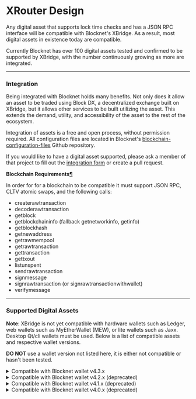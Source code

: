 # XRouter Design

Any digital asset that supports lock time checks and has a JSON RPC interface will be compatible with Blocknet's XBridge. As a result, most digital assets in existence today are compatible.

Currently Blocknet has over 100 digital assets tested and confirmed to be supported by XBridge, with the number continuously growing as more are integrated.

***

### Integration <a href="#integration" id="integration"></a>

Being integrated with Blocknet holds many benefits. Not only does it allow an asset to be traded using Block DX, a decentralized exchange built on XBridge, but it allows other services to be built utilizing the asset. This extends the demand, utility, and accessibility of the asset to the rest of the ecosystem.

Integration of assets is a free and open process, without permission required. All configuration files are located in Blocknet's [blockchain-configuration-files](https://github.com/blocknetdx/blockchain-configuration-files/) Github repository.

If you would like to have a digital asset supported, please ask a member of that project to fill out the [integration form](https://bit.ly/blocknet-compatibility) or create a pull request.

**Blockchain Requirements**[**¶**](broken-reference)

In order for for a blockchain to be compatible it must support JSON RPC, CLTV atomic swaps, and the following calls:

* createrawtransaction
* decoderawtransaction
* getblock
* getblockchaininfo (fallback getnetworkinfo, getinfo)
* getblockhash
* getnewaddress
* getrawmempool
* getrawtransaction
* gettransaction
* gettxout
* listunspent
* sendrawtransaction
* signmessage
* signrawtransaction (or signrawtransactionwithwallet)
* verifymessage

***

### Supported Digital Assets <a href="#supported-digital-assets" id="supported-digital-assets"></a>

**Note**: XBridge is not yet compatible with hardware wallets such as Ledger, web wallets such as MyEtherWallet (MEW), or lite wallets such as Jaxx. Desktop Qt/cli wallets must be used. Below is a list of compatible assets and respective wallet versions.

**DO NOT** use a wallet version not listed here, it is either not compatible or hasn't been tested.

<details>

<summary>Compatible with Blocknet wallet v4.3.x</summary>

[View Manifest](https://github.com/blocknetdx/blockchain-configuration-files/blob/master/manifest-latest.json)

</details>

<details>

<summary>Compatible with Blocknet wallet v4.2.x (deprecated)</summary>

[View Manifest](https://raw.githubusercontent.com/blocknetdx/blockchain-configuration-files/master/manifests/manifest-4.2.0.2.json)

Abosom |ABS |[v1.0.0](https://github.com/ZenyattaAbosom/Abosom/releases/tag/v1.0.0) AeriumX |AEX |[v2.2](https://github.com/aeriumcoin/AeriumX/releases/tag/v2.2) Altbet |ABET |[v3.4.1.0](https://github.com/altbet/abet/releases/tag/v3.4.1.0) APR Coin |APR |[V3.1.0](https://github.com/APRCoin/zenith-repository/releases/tag/V3.1.0) Argoneum |AGM |[v1.4.0.0](https://github.com/Argoneum/argoneum/releases/tag/v1.4.0.0), [v1.4.1.0](https://github.com/Argoneum/argoneum/releases/tag/v1.4.1.0) ATBCoin |ATB |[v1.1.0](https://github.com/segwit/atbcoin/releases/tag/v1.1.0) AustraliaCash |AUS |[v0.17.4.1](https://github.com/AustraliaCash/AustraliaCash-Core/releases/tag/v0.17.4.1) Badcoin |BAD |[v0.16.3-2](https://github.com/badcoin-net/Badcoin/releases/tag/v0.16.3-2) Bitcloud |BTDX |[2.1.0.1.1](https://github.com/LIMXTEC/Bitcloud/releases/tag/2.1.0.1.1) Bitcoin |BTC |[v0.15.1](https://github.com/bitcoin/bitcoin/releases/tag/v0.15.1), [v0.15.2](https://github.com/bitcoin/bitcoin/releases/tag/v0.15.2), [v0.16.0](https://github.com/bitcoin/bitcoin/releases/tag/v0.16.0), [v0.16.1](https://github.com/bitcoin/bitcoin/releases/tag/v0.16.1), [v0.16.2](https://github.com/bitcoin/bitcoin/releases/tag/v0.16.2), [v0.16.3](https://github.com/bitcoin/bitcoin/releases/tag/v0.16.3), [v0.17.0](https://github.com/bitcoin/bitcoin/releases/tag/v0.17.0), [v0.17.0.1](https://github.com/bitcoin/bitcoin/releases/tag/v0.17.0.1), [v0.17.1](https://github.com/bitcoin/bitcoin/releases/tag/v0.17.1), [v0.18.0](https://github.com/bitcoin/bitcoin/releases/tag/v0.18.0), [v0.18.1](https://github.com/bitcoin/bitcoin/releases/tag/v0.18.1), [v0.19.0](https://github.com/bitcoin/bitcoin/releases/tag/v0.19.0), [v0.19.0.1](https://github.com/bitcoin/bitcoin/releases/tag/v0.19.0.1), [v0.19.1](https://github.com/bitcoin/bitcoin/releases/tag/v0.19.1), [v0.20.0](https://github.com/bitcoin/bitcoin/releases/tag/v0.20.0) Bitcoin CZ |BCZ |[6.0.3.2](https://github.com/SpecialCoins/bitcoincz/releases/tag/6.0.3.2) BitGreen |BITG |[v1.4.0.8](https://github.com/bitgreen/bitgreen/releases/tag/v1.4.0.8), [v1.4.0.9](https://github.com/bitgreen/bitgreen/releases/tag/v1.4.0.9), [v1.5.0.1](https://github.com/bitgreen/bitgreen/releases/tag/v1.5.0.1), [v1.5.0.2](https://github.com/bitgreen/bitgreen/releases/tag/v1.5.0.2) BitCore |BTX |[0.90.8.8.1](https://github.com/LIMXTEC/BitCore/releases/tag/0.90.8.8.1), [0.90.8.9](https://github.com/LIMXTEC/BitCore/releases/tag/0.90.8.9), [0.90.8.10](https://github.com/LIMXTEC/BitCore/releases/tag/0.90.8.10), [0.90.8.11](https://github.com/LIMXTEC/BitCore/releases/tag/0.90.8.11), [0.90.9.0](https://github.com/LIMXTEC/BitCore/releases/tag/0.90.9.0), [0.90.9.1](https://github.com/LIMXTEC/BitCore/releases/tag/0.90.9.1) BitcoinZero |BZX |[5.0.7.8](https://github.com/SpecialCoins/BitcoinZero/releases/tag/5.0.7.8) BitMoney |BIT |[2.2.0.2](https://github.com/CryptVenture/BitMoneyV22/releases/tag/2.2.0.2) BitSend |BSD |[0.14.2.0.1](https://github.com/LIMXTEC/BitSend/releases/tag/0.14.2.0.1) BLAST |BLAST |[v2.2.0](https://github.com/blastdev/blast-core-v2/releases/tag/v2.2.0) Blocknet |BLOCK |[v4.2.0](https://github.com/blocknetdx/blocknet/releases/tag/v4.2.0) Bulwark |BWK |[2.2.0](https://github.com/bulwark-crypto/Bulwark/releases/tag/2.2.0) Carebit |CARE |[v5.0.0](https://github.com/carebitcoin/carebitcoin/releases/tag/v5.0.0) CbdHealthNetwork |CHN |[wallets-source-daemon](https://github.com/CHN-portal/CHN-Portal/releases/tag/wallets-source-daemon) Chaincoin |CHC |[v0.18](https://github.com/chaincoin/chaincoin/releases/tag/v0.18) Civitas |CIV |[v1.2.2](https://github.com/eastcoastcrypto/Civitas/releases/tag/v1.2.2) ColossusXT |COLX |[v1.2.3](https://github.com/ColossusCoinXT/ColossusCoinXT/releases/tag/v1.2.3), [v1.2.4](https://github.com/ColossusCoinXT/ColossusCoinXT/releases/tag/v1.2.4) Crave |CRAVE |[v2.5.2](https://github.com/Crave-Community-Project/Crave-Project/releases/tag/v2.5.2) CryptoCashBack |CCBC |[v1.2.1.1](https://github.com/CryptoCashBack-Hub/CCBC/releases/tag/v1.2.1.1) Crypto Dezire Cash |CDZC |[v2.1.2](https://github.com/cryptodezire/CryptoDezireCash/releases/tag/v2.1.2) Cryptonodes |CNMC |[v1.4.4.1](https://github.com/cryptonodes-core/cryptonodes-core/releases/tag/v1.4.4.1) Dash |DASH |[v0.14.0.2](https://github.com/dashpay/dash/releases/tag/v0.14.0.2), [v0.14.0.3](https://github.com/dashpay/dash/releases/tag/v0.14.0.3), [v0.14.0.4](https://github.com/dashpay/dash/releases/tag/v0.14.0.4), [v0.14.0.5](https://github.com/dashpay/dash/releases/tag/v0.14.0.5), [v0.15.0.0](https://github.com/dashpay/dash/releases/tag/v0.15.0.0) Denarius |D |[v3.3.9.3](https://github.com/carsenk/denarius/releases/tag/v3.3.9.3), [v3.3.9.4](https://github.com/carsenk/denarius/releases/tag/v3.3.9.4), [v3.3.9.5](https://github.com/carsenk/denarius/releases/tag/v3.3.9.5), [v3.3.9.6](https://github.com/carsenk/denarius/releases/tag/v3.3.9.6), [v3.3.9.7](https://github.com/carsenk/denarius/releases/tag/v3.3.9.7) Desire |DSR |[Desire-v.0.12.2.2](https://github.com/lazyboozer/Desire/releases/tag/Desire-v.0.12.2.2) Diamond |DMD |[3.0.1.3](https://github.com/DMDcoin/Diamond/releases/tag/3.0.1.3) DigiByte |DGB |[v7.17.2](https://github.com/digibyte/digibyte/releases/tag/v7.17.2) Digiwage |WAGE |[1.2.1](https://github.com/digiwage/digiwage/releases/tag/1.2.1) Dinero |DIN |[v1.0.1.1](https://github.com/dinerocoin/dinero/releases/tag/v1.0.1.1) Divi |DIVI |[v1.1.2](https://github.com/DiviProject/Divi/releases/tag/v1.1.2), [DESK-1.6.6](https://github.com/DiviProject/Divi/releases/tag/DESK-1.6.6) DogeCash |DOGEC |[5.1.1.6](https://github.com/dogecash/dogecash/releases/tag/5.1.1.6) Dogecoin |DOGE |[v1.14.2](https://github.com/dogecoin/dogecoin/releases/tag/v1.14.2) Dynamic |DYN |[v2.4.3.0](https://github.com/duality-solutions/Dynamic/releases/tag/v2.4.3.0), [v2.4.4.0](https://github.com/duality-solutions/Dynamic/releases/tag/v2.4.4.0), [v2.4.4.1](https://github.com/duality-solutions/Dynamic/releases/tag/v2.4.4.1) Einsteinium |EMC2 |[v0.13.5.0](https://github.com/emc2foundation/einsteinium/releases/tag/v0.13.5.0) Electra |ECA |[2.1.1](https://github.com/Electra-project/electra-core/releases/tag/2.1.1), [2.1.2](https://github.com/Electra-project/electra-core/releases/tag/2.1.2) Emercoin |EMC |[v0.7.10emc](https://github.com/emercoin/emercoin/releases/tag/v0.7.10emc) Eternity |ENT |[v0.12.1.7](https://github.com/eternity-group/eternity/releases/tag/v0.12.1.7) Faircoin |FAIR |[v2.0.1](https://github.com/faircoin/faircoin/releases/tag/v2.0.1) FantasyGold |FGC |[2.19.1](https://github.com/FantasyGold/FantasyGold-Core/releases/tag/2.19.1) Flo |FLO |[v0.15.2.0](https://github.com/floblockchain/flo/releases/tag/v0.15.2.0), [v0.15.2.1](https://github.com/floblockchain/flo/releases/tag/v0.15.2.1) FujiCoin |FJC |[fujicoin-v0.18.0](https://github.com/fujicoin/fujicoin/releases/tag/fujicoin-v0.18.0) Galactrum |ORE |[v1.4.0](https://github.com/galactrum/galactrum/releases/tag/v1.4.0) Galilel |GALI |[v3.4.0](https://github.com/Galilel-Project/galilel/releases/tag/v3.4.0) GambleCoin |GMCN |[1.1.4](https://github.com/GambleCoin-Project/GambleCoin/releases/tag/1.1.4) GeekCash |GEEK |[v1.3.0.1](https://github.com/GeekCash/geek/releases/tag/v1.3.0.1) GINcoin |GIN |[v1.3.0.0](https://github.com/GIN-coin/gincoin-core/releases/tag/v1.3.0.0) GoByte |GBX |[v0.12.2.4](https://github.com/gobytecoin/gobyte/releases/tag/v0.12.2.4) GravityCoin |GXX |[4.0.7.8](https://github.com/SpecialCoins/GravityCoin/releases/tag/4.0.7.8) HASH |HASH |[v1.5.1](https://github.com/hashplatform/hash/releases/tag/v1.5.1) Hatch |HATCH |[v0.14.0.3](https://github.com/hatchpay/hatch/releases/tag/v0.14.0.3) Helium |HLM |[v0.16.0](https://github.com/heliumchain/helium/releases/tag/v0.16.0) HTMLCoin |HTML |[v2.5.0](https://github.com/HTMLCOIN/HTMLCOIN/releases/tag/v2.5.0) Innova |INN |[v4.3.8.7](https://github.com/innova-foundation/innova/releases/tag/v4.3.8.7) Internet of People |IOP |[v6.3.0](https://github.com/Internet-of-People/iop-core/releases/tag/v6.3.0) Ixcoin |IXC |[v0.14.1](https://github.com/IXCore/IXCoin/releases/tag/v0.14.1) Jiyo |JIYOX |[v.2.1](https://github.com/jiyocoin/jiyox/releases/tag/v.2.1) Kalkulus |KLKS |[v2.8.0](https://github.com/kalkulusteam/klks/releases/tag/v2.8.0) Know Your Developer |KYDC |[3.2.1](https://github.com/kydcoin/KYD3/releases/tag/3.2.1), [3.3.1](https://github.com/kydcoin/KYD3/releases/tag/3.3.1) Kreds |KREDS |[v1.0.0.6](https://github.com/KredsBlockchain/kreds-core/releases/tag/v1.0.0.6) KZCash |KZC |[v0.1.9.1](https://github.com/kzcashteam/kzcash/releases/tag/v0.1.9.1) LBRY Credits |LBC |[v0.17.3.1](https://github.com/lbryio/lbrycrd/releases/tag/v0.17.3.1), [v0.17.3.2](https://github.com/lbryio/lbrycrd/releases/tag/v0.17.3.2), [v0.17.4.5](https://github.com/lbryio/lbrycrd/releases/tag/v0.17.4.5) Light Pay Coin |LPC |[v1.0.1.0](https://github.com/lpcproject/LightPayCoin/releases/tag/v1.0.1.0) Litecoin |LTC |[v0.15.1](https://github.com/litecoin-project/litecoin/releases/tag/v0.15.1), [v0.16.0](https://github.com/litecoin-project/litecoin/releases/tag/v0.16.0), [v0.16.2](https://github.com/litecoin-project/litecoin/releases/tag/v0.16.2), [v0.16.3](https://github.com/litecoin-project/litecoin/releases/tag/v0.16.3), [v0.17.1](https://github.com/litecoin-project/litecoin/releases/tag/v0.17.1), [v0.18.1](https://github.com/litecoin-project/litecoin/releases/tag/v0.18.1) LogisCoin |LGS |[v2.0.3.0](https://github.com/lgsproject/LogisCoin/releases/tag/v2.0.3.0) Luxcore |LUX |[v5.3.3](https://github.com/LUX-Core/lux/releases/tag/v5.3.3) Lynx |LYNX |[v0.16.3.9](https://github.com/getlynx/Lynx/releases/tag/v0.16.3.9) Machinecoin |MAC |[v0.16.3](https://github.com/machinecoin-project/machinecoin-core/releases/tag/v0.16.3), [v0.17.1](https://github.com/machinecoin-project/machinecoin-core/releases/tag/v0.17.1) Magna Coin |MGN |[v1.0.0](https://github.com/MagnaCoinProject/MagnaCoin/releases/tag/v1.0.0) MNPCoin |MNP |[v1.2.5](https://github.com/MasterNodesPro/MNPCoin/releases/tag/v1.2.5) MktCoin |MLM |[0.15.0.3](https://github.com/Mktcoin-official/Mktcoin/releases/tag/0.15.0.3) MonaCoin |MONA |[monacoin-0.17.1](https://github.com/monacoinproject/monacoin/releases/tag/monacoin-0.17.1) MonetaryUnit |MUE |[v2.1.4](https://github.com/muecoin/MUE/releases/tag/v2.1.4), [v2.1.6](https://github.com/muecoin/MUE/releases/tag/v2.1.6) Monoeci |XMCC |[v0.12.2.3](https://github.com/monacocoin-net/monoeci-core/releases/tag/v0.12.2.3) Myriad |XMY |[v0.16.4.1](https://github.com/myriadteam/myriadcoin/releases/tag/v0.16.4.1), [v0.18.1.0](https://github.com/myriadteam/myriadcoin/releases/tag/v0.18.1.0) Namecoin |NMC |[nc0.13.99-name-tab-beta1](https://github.com/namecoin/namecoin-core/releases/tag/nc0.13.99-name-tab-beta1), [nc0.16.1](https://github.com/namecoin/namecoin-core/releases/tag/nc0.16.1), [nc0.16.2](https://github.com/namecoin/namecoin-core/releases/tag/nc0.16.2), [nc0.17.0](https://github.com/namecoin/namecoin-core/releases/tag/nc0.17.0), [nc0.18.0](https://github.com/namecoin/namecoin-core/releases/tag/nc0.18.0), [nc0.18.1](https://github.com/namecoin/namecoin-core/releases/tag/nc0.18.1), [nc0.19.0](https://github.com/namecoin/namecoin-core/releases/tag/nc0.19.0), [nc0.19.0.1](https://github.com/namecoin/namecoin-core/releases/tag/nc0.19.0.1), [nc0.19.1](https://github.com/namecoin/namecoin-core/releases/tag/nc0.19.1), [nc0.20.0](https://github.com/namecoin/namecoin-core/releases/tag/nc0.20.0) NativeCoin |N8V |[1.2](https://github.com/N8VCoin/nativecoin/releases/tag/1.2) Nix |NIX |[v3.0.7](https://github.com/NixPlatform/NixCore/releases/tag/v3.0.7), [v3.0.8](https://github.com/NixPlatform/NixCore/releases/tag/v3.0.8) Nodium |XN |[3.0.6](https://github.com/nodiumproject/zNodium/releases/tag/3.0.6) Noir |NOR |[v2.1.0.9](https://github.com/noirofficial/noir/releases/tag/v2.1.0.9) Northern |NORT |[3.3.1](https://github.com/northern-community/Northern/releases/tag/3.3.1), [3.3.2](https://github.com/northern-community/Northern/releases/tag/3.3.2) Nyerium |NYEX |[v1.0.3](https://github.com/nyerium-core/nyerium/releases/tag/v1.0.3) NyxCoin |NYX |[v2.0.0.0](https://github.com/nyxpay/nyx/releases/tag/v2.0.0.0) Odin |ODIN |[v1.6.6](https://github.com/odinblockchain/Odin/releases/tag/v1.6.6) Ohmcoin |OHMC |[2.4.0.0](https://github.com/theohmproject/OhmCoin/releases/tag/2.4.0.0) OPCoinX |OPCX |[v2.0.0](https://github.com/opcoinx/OPCoinX/releases/tag/v2.0.0) PACGlobal |PAC |[v0.15-da839021c](https://github.com/pacglobalofficial/pac/releases/tag/v0.15-da839021c) Phore |PHR |[v1.6.3](https://github.com/phoreproject/Phore/releases/tag/v1.6.3) PIVX |PIVX |[v4.1.1](https://github.com/PIVX-Project/PIVX/releases/tag/v4.1.1) Placeholders |PHL |[2.0.30.5](https://github.com/xagau/Placeholders-X16R/releases/tag/2.0.30.5) Polis |POLIS |[v1.6.0](https://github.com/polispay/polis/releases/tag/v1.6.0), [v1.6.1](https://github.com/polispay/polis/releases/tag/v1.6.1), [v1.6.2](https://github.com/polispay/polis/releases/tag/v1.6.2), [v1.6.3](https://github.com/polispay/polis/releases/tag/v1.6.3) Pura |PURA |[v1.3.7](https://github.com/puracore/pura/releases/tag/v1.3.7) Qbic |QBIC |[v1.1](https://github.com/qbic-platform/qbic\_v2.0/releases/tag/v1.1) Qtum |QTUM |[mainnet-ignition-v0.19.1](https://github.com/qtumproject/qtum/releases/tag/mainnet-ignition-v0.19.1) Rapids |RPD |[v2.0.0.0-b784ecbf4d](https://github.com/RapidsOfficial/Rapids/releases/tag/v2.0.0.0-b784ecbf4d) Rapture |RAP |[v1.1.2.2](https://github.com/RaptureCore/Rapture/releases/tag/v1.1.2.2) Ravencoin |RVN |[v4.1.0](https://github.com/RavenProject/Ravencoin/releases/tag/v4.1.0) Reecore |REEX |[v1.4.2.2](https://github.com/reecore-coin/Reex/releases/tag/v1.4.2.2) Scribe |SCRIBE |[v0.2](https://github.com/scribenetwork/scribe/releases/tag/v0.2) Secure Cloud Net |SCN |[v2.5.1.1](https://github.com/securecloudnet/SecureCloud/releases/tag/v2.5.1.1), [v2.5.1.2](https://github.com/securecloudnet/SecureCloud/releases/tag/v2.5.1.2) Sequence |SEQ |[v1.3.3.0](https://github.com/duality-solutions/Sequence/releases/tag/v1.3.3.0) Shekel |JEW |[1.5.0](https://github.com/shekeltechnologies/JewNew/releases/tag/1.5.0) Sibcoin |SIB |[v0.16.4.0](https://github.com/ivansib/sibcoin/releases/tag/v0.16.4.0) Social Send |SEND |[1.2.0.5](https://github.com/SocialSend/SocialSend/releases/tag/1.2.0.5), [v1.2.1.0](https://github.com/SocialSend/SocialSend/releases/tag/v1.2.1.0) SparksPay |SPK |[v0.12.4.3](https://github.com/sparkspay/sparks/releases/tag/v0.12.4.3) STRAKS |STAK |[1.14.7.5](https://github.com/straks/straks/releases/tag/1.14.7.5) SUB1X |SUB1X |[1.4.0](https://github.com/SuB1X-Coin/zSub1x/releases/tag/1.4.0) Syndicate |SYNX |[v2.3.0](https://github.com/SyndicateLtd/SyndicateQT/releases/tag/v2.3.0) Syscoin |SYS |[v4.1.3](https://github.com/syscoin/syscoin/releases/tag/v4.1.3) Terracoin |TRC |[v0.12.2.4](https://github.com/terracoin/terracoin/releases/tag/v0.12.2.4), [v0.12.2.5](https://github.com/terracoin/terracoin/releases/tag/v0.12.2.5) Tribe |TRB |[1.0.2](https://github.com/TribeCrypto/tribe/releases/tag/1.0.2) Uniform Fiscal Object |UFO |[v0.18.0](https://github.com/fiscalobject/ufo/releases/tag/v0.18.0) Unobtanium |UNO |[v0.10.5](https://github.com/unobtanium-official/Unobtanium/releases/tag/v0.10.5), [v0.11.0](https://github.com/unobtanium-official/Unobtanium/releases/tag/v0.11.0) Verge |XVG |[v6.0.2](https://github.com/vergecurrency/verge/releases/tag/v6.0.2) Vertcoin |VTC |[0.14.0](https://github.com/vertcoin-project/vertcoin-core/releases/tag/0.14.0), [0.15.0](https://github.com/vertcoin-project/vertcoin-core/releases/tag/0.15.0), [0.15.0.1](https://github.com/vertcoin-project/vertcoin-core/releases/tag/0.15.0.1) Viacoin |VIA |[v0.16.3](https://github.com/viacoin/viacoin/releases/tag/v0.16.3) Vitae |VITAE |[v4.4.0.3](https://github.com/VitaeTeam/Vitae/releases/tag/v4.4.0.3), [v4.4.2](https://github.com/VitaeTeam/Vitae/releases/tag/v4.4.2) VIVO |VIVO |[v0.12.1.17](https://github.com/vivocoin/vivo/releases/tag/v0.12.1.17) Vsync |VSX |[v3.8.7.6](https://github.com/VsyncCrypto/VSX/releases/tag/v3.8.7.6), [v3.8.7.7](https://github.com/VsyncCrypto/VSX/releases/tag/v3.8.7.7) Wagerr |WGR |[v3.1.0](https://github.com/wagerr/wagerr/releases/tag/v3.1.0) XCurrency |XC |[v3.0.05](https://github.com/XCurrency/xc/releases/tag/v3.0.05) ZCoin |XZC |[v0.14.0.0](https://github.com/zcoinofficial/zcoin/releases/tag/v0.14.0.0)

</details>

<details>

<summary>Compatible with Blocknet wallet v4.1.x (deprecated)</summary>

[View Manifest](https://github.com/blocknetdx/blockchain-configuration-files/blob/master/manifests/manifest-4.1.0.1.json)

AeriumX |AEX |[v2.2](https://github.com/aeriumcoin/AeriumX/releases/tag/v2.2) APR Coin |APR |[V3.1.0](https://github.com/APRCoin/zenith-repository/releases/tag/V3.1.0) Argoneum |AGM |[v1.4.0.0](https://github.com/Argoneum/argoneum/releases/tag/v1.4.0.0), [v1.4.1.0](https://github.com/Argoneum/argoneum/releases/tag/v1.4.1.0) ATBCoin |ATB |[v1.1.0](https://github.com/segwit/atbcoin/releases/tag/v1.1.0) AustraliaCash |AUS |[v0.17.4.1](https://github.com/AustraliaCash/AustraliaCash-Core/releases/tag/v0.17.4.1) Badcoin |BAD |[v0.16.3-2](https://github.com/badcoin-net/Badcoin/releases/tag/v0.16.3-2) Bitcloud |BTDX |[2.1.0.1.1](https://github.com/LIMXTEC/Bitcloud/releases/tag/2.1.0.1.1) Bitcoin |BTC |[v0.15.1](https://github.com/bitcoin/bitcoin/releases/tag/v0.15.1), [v0.15.2](https://github.com/bitcoin/bitcoin/releases/tag/v0.15.2), [v0.16.0](https://github.com/bitcoin/bitcoin/releases/tag/v0.16.0), [v0.16.1](https://github.com/bitcoin/bitcoin/releases/tag/v0.16.1), [v0.16.2](https://github.com/bitcoin/bitcoin/releases/tag/v0.16.2), [v0.16.3](https://github.com/bitcoin/bitcoin/releases/tag/v0.16.3), [v0.17.0](https://github.com/bitcoin/bitcoin/releases/tag/v0.17.0), [v0.17.0.1](https://github.com/bitcoin/bitcoin/releases/tag/v0.17.0.1), [v0.17.1](https://github.com/bitcoin/bitcoin/releases/tag/v0.17.1), [v0.18.0](https://github.com/bitcoin/bitcoin/releases/tag/v0.18.0), [v0.18.1](https://github.com/bitcoin/bitcoin/releases/tag/v0.18.1), [v0.19.0](https://github.com/bitcoin/bitcoin/releases/tag/v0.19.0), [v0.19.0.1](https://github.com/bitcoin/bitcoin/releases/tag/v0.19.0.1), [v0.19.1](https://github.com/bitcoin/bitcoin/releases/tag/v0.19.1) Bitcoin CZ |BCZ |[6.0.2.1](https://github.com/SpecialCoins/bitcoincz/releases/tag/6.0.2.1) BitGreen |BITG |[v1.4.0.8](https://github.com/bitgreen/bitgreen/releases/tag/v1.4.0.8), [v1.4.0.9](https://github.com/bitgreen/bitgreen/releases/tag/v1.4.0.9) BitCore |BTX |[0.90.8.8.1](https://github.com/LIMXTEC/BitCore/releases/tag/0.90.8.8.1), [0.90.8.9](https://github.com/LIMXTEC/BitCore/releases/tag/0.90.8.9), [0.90.8.10](https://github.com/LIMXTEC/BitCore/releases/tag/0.90.8.10), [0.90.8.11](https://github.com/LIMXTEC/BitCore/releases/tag/0.90.8.11) BitcoinZero |BZX |[5.0.7.8](https://github.com/SpecialCoins/BitcoinZero/releases/tag/5.0.7.8) BitMoney |BIT |[2.2.0.2](https://github.com/CryptVenture/BitMoneyV22/releases/tag/2.2.0.2) BitSend |BSD |[0.14.2.0.1](https://github.com/LIMXTEC/BitSend/releases/tag/0.14.2.0.1) BLAST |BLAST |[v2.2.0](https://github.com/blastdev/blast-core-v2/releases/tag/v2.2.0) Blocknet |BLOCK |[v4.1.0](https://github.com/blocknetdx/blocknet/releases/tag/v4.1.0) Bulwark |BWK |[2.2.0](https://github.com/bulwark-crypto/Bulwark/releases/tag/2.2.0) Carebit |CARE |[v5.0.0](https://github.com/carebitcoin/carebitcoin/releases/tag/v5.0.0) CbdHealthNetwork |CHN |[wallets-source-daemon](https://github.com/CHN-portal/CHN-Portal/releases/tag/wallets-source-daemon) Chaincoin |CHC |[v0.18](https://github.com/chaincoin/chaincoin/releases/tag/v0.18) Civitas |CIV |[v1.2.2](https://github.com/eastcoastcrypto/Civitas/releases/tag/v1.2.2) ColossusXT |COLX |[v1.2.3](https://github.com/ColossusCoinXT/ColossusCoinXT/releases/tag/v1.2.3), [v1.2.4](https://github.com/ColossusCoinXT/ColossusCoinXT/releases/tag/v1.2.4) Crave |CRAVE |[v2.5.2](https://github.com/Crave-Community-Project/Crave-Project/releases/tag/v2.5.2) CryptoCashBack |CCBC |[v1.2.1.1](https://github.com/CryptoCashBack-Hub/CCBC/releases/tag/v1.2.1.1) Crypto Dezire Cash |CDZC |[v2.1.2](https://github.com/cryptodezire/CryptoDezireCash/releases/tag/v2.1.2) Cryptonodes |CNMC |[v1.4.4.1](https://github.com/cryptonodes-core/cryptonodes-core/releases/tag/v1.4.4.1) Dash |DASH |[v0.14.0.2](https://github.com/dashpay/dash/releases/tag/v0.14.0.2), [v0.14.0.3](https://github.com/dashpay/dash/releases/tag/v0.14.0.3), [v0.14.0.4](https://github.com/dashpay/dash/releases/tag/v0.14.0.4), [v0.14.0.5](https://github.com/dashpay/dash/releases/tag/v0.14.0.5), [v0.15.0.0](https://github.com/dashpay/dash/releases/tag/v0.15.0.0) Denarius |D |[v3.3.9.3](https://github.com/carsenk/denarius/releases/tag/v3.3.9.3), [v3.3.9.4](https://github.com/carsenk/denarius/releases/tag/v3.3.9.4), [v3.3.9.5](https://github.com/carsenk/denarius/releases/tag/v3.3.9.5), [v3.3.9.6](https://github.com/carsenk/denarius/releases/tag/v3.3.9.6), [v3.3.9.7](https://github.com/carsenk/denarius/releases/tag/v3.3.9.7) Desire |DSR |[Desire-v.0.12.2.2](https://github.com/lazyboozer/Desire/releases/tag/Desire-v.0.12.2.2) Diamond |DMD |[3.0.1.3](https://github.com/DMDcoin/Diamond/releases/tag/3.0.1.3) DigiByte |DGB |[v7.17.2](https://github.com/digibyte/digibyte/releases/tag/v7.17.2) Digiwage |WAGE |[1.2.1](https://github.com/digiwage/digiwage/releases/tag/1.2.1) Dinero |DIN |[v1.0.1.1](https://github.com/dinerocoin/dinero/releases/tag/v1.0.1.1) Divi |DIVI |[v1.0.8](https://github.com/DiviProject/Divi/releases/tag/v1.0.8), [DESK-1.6.6](https://github.com/DiviProject/Divi/releases/tag/DESK-1.6.6) DogeCash |DOGEC |[5.1.1.6](https://github.com/dogecash/dogecash/releases/tag/5.1.1.6) Dogecoin |DOGE |[v1.14.2](https://github.com/dogecoin/dogecoin/releases/tag/v1.14.2) Dynamic |DYN |[v2.4.3.0](https://github.com/duality-solutions/Dynamic/releases/tag/v2.4.3.0), [v2.4.4.0](https://github.com/duality-solutions/Dynamic/releases/tag/v2.4.4.0) Einsteinium |EMC2 |[v0.13.5.0](https://github.com/emc2foundation/einsteinium/releases/tag/v0.13.5.0) Electra |ECA |[2.1.1](https://github.com/Electra-project/electra-core/releases/tag/2.1.1) Emercoin |EMC |[v0.7.10emc](https://github.com/emercoin/emercoin/releases/tag/v0.7.10emc) Eternity |ENT |[v0.12.1.7](https://github.com/eternity-group/eternity/releases/tag/v0.12.1.7) Faircoin |FAIR |[v2.0.1](https://github.com/faircoin/faircoin/releases/tag/v2.0.1) FantasyGold |FGC |[2.19.1](https://github.com/FantasyGold/FantasyGold-Core/releases/tag/2.19.1) Flo |FLO |[v0.15.2.0](https://github.com/floblockchain/flo/releases/tag/v0.15.2.0), [v0.15.2.1](https://github.com/floblockchain/flo/releases/tag/v0.15.2.1) FujiCoin |FJC |[fujicoin-v0.18.0](https://github.com/fujicoin/fujicoin/releases/tag/fujicoin-v0.18.0) Galactrum |ORE |[v1.4.0](https://github.com/galactrum/galactrum/releases/tag/v1.4.0) Galilel |GALI |[v3.4.0](https://github.com/Galilel-Project/galilel/releases/tag/v3.4.0) GambleCoin |GMCN |[1.1.4](https://github.com/GambleCoin-Project/GambleCoin/releases/tag/1.1.4) GeekCash |GEEK |[v1.3.0.1](https://github.com/GeekCash/geek/releases/tag/v1.3.0.1) GINcoin |GIN |[v1.3.0.0](https://github.com/GIN-coin/gincoin-core/releases/tag/v1.3.0.0) GoByte |GBX |[v0.12.2.4](https://github.com/gobytecoin/gobyte/releases/tag/v0.12.2.4) GravityCoin |GXX |[4.0.7.8](https://github.com/SpecialCoins/GravityCoin/releases/tag/4.0.7.8) HASH |HASH |[v1.5.1](https://github.com/hashplatform/hash/releases/tag/v1.5.1) Hatch |HATCH |[v0.14.0.3](https://github.com/hatchpay/hatch/releases/tag/v0.14.0.3) Helium |HLM |[v0.16.0](https://github.com/heliumchain/helium/releases/tag/v0.16.0) HTMLCoin |HTML |[v2.4.1](https://github.com/HTMLCOIN/HTMLCOIN/releases/tag/v2.4.1), [v2.4.2](https://github.com/HTMLCOIN/HTMLCOIN/releases/tag/v2.4.2) Innova |INN |[v4.3.8.6](https://github.com/innova-foundation/innova/releases/tag/v4.3.8.6) Internet of People |IOP |[v6.3.0](https://github.com/Internet-of-People/iop-core/releases/tag/v6.3.0) Ixcoin |IXC |[v0.14.1](https://github.com/IXCore/IXCoin/releases/tag/v0.14.1) Jiyo |JIYOX |[v.2.1](https://github.com/jiyocoin/jiyox/releases/tag/v.2.1) Kalkulus |KLKS |[v2.8.0](https://github.com/kalkulusteam/klks/releases/tag/v2.8.0) Know Your Developer |KYDC |[3.2.1](https://github.com/kydcoin/KYD3/releases/tag/3.2.1), [3.3.1](https://github.com/kydcoin/KYD3/releases/tag/3.3.1) Kreds |KREDS |[v1.0.0.6](https://github.com/KredsBlockchain/kreds-core/releases/tag/v1.0.0.6) KZCash |KZC |[v0.1.9.1](https://github.com/kzcashteam/kzcash/releases/tag/v0.1.9.1) LBRY Credits |LBC |[v0.17.3.1](https://github.com/lbryio/lbrycrd/releases/tag/v0.17.3.1), [v0.17.3.2](https://github.com/lbryio/lbrycrd/releases/tag/v0.17.3.2), [v0.17.4.5](https://github.com/lbryio/lbrycrd/releases/tag/v0.17.4.5) Light Pay Coin |LPC |[v1.0.1.0](https://github.com/lpcproject/LightPayCoin/releases/tag/v1.0.1.0) Litecoin |LTC |[v0.15.1](https://github.com/litecoin-project/litecoin/releases/tag/v0.15.1), [v0.16.0](https://github.com/litecoin-project/litecoin/releases/tag/v0.16.0), [v0.16.2](https://github.com/litecoin-project/litecoin/releases/tag/v0.16.2), [v0.16.3](https://github.com/litecoin-project/litecoin/releases/tag/v0.16.3), [v0.17.1](https://github.com/litecoin-project/litecoin/releases/tag/v0.17.1) LogisCoin |LGS |[v2.0.3.0](https://github.com/lgsproject/LogisCoin/releases/tag/v2.0.3.0) Luxcore |LUX |[v5.3.3](https://github.com/LUX-Core/lux/releases/tag/v5.3.3) Lynx |LYNX |[v0.16.3.9](https://github.com/getlynx/Lynx/releases/tag/v0.16.3.9) Machinecoin |MAC |[v0.16.3](https://github.com/machinecoin-project/machinecoin-core/releases/tag/v0.16.3) Magna Coin |MGN |[v1.0.0](https://github.com/MagnaCoinProject/MagnaCoin/releases/tag/v1.0.0) MNPCoin |MNP |[v1.2.5](https://github.com/MasterNodesPro/MNPCoin/releases/tag/v1.2.5) MinexCoin |MNX |[v1.3.2](https://github.com/minexcoin/minexcoin/releases/tag/v1.3.2) MktCoin |MLM |[0.15.0.3](https://github.com/Mktcoin-official/Mktcoin/releases/tag/0.15.0.3) MonaCoin |MONA |[monacoin-0.17.1](https://github.com/monacoinproject/monacoin/releases/tag/monacoin-0.17.1) MonetaryUnit |MUE |[v2.1.4](https://github.com/muecoin/MUE/releases/tag/v2.1.4) Monoeci |XMCC |[v0.12.2.3](https://github.com/monacocoin-net/monoeci-core/releases/tag/v0.12.2.3) Myriad |XMY |[v0.16.4.1](https://github.com/myriadteam/myriadcoin/releases/tag/v0.16.4.1), [v0.18.1.0](https://github.com/myriadteam/myriadcoin/releases/tag/v0.18.1.0) Namecoin |NMC |[nc0.13.99-name-tab-beta1](https://github.com/namecoin/namecoin-core/releases/tag/nc0.13.99-name-tab-beta1), [nc0.16.1](https://github.com/namecoin/namecoin-core/releases/tag/nc0.16.1), [nc0.16.2](https://github.com/namecoin/namecoin-core/releases/tag/nc0.16.2), [nc0.17.0](https://github.com/namecoin/namecoin-core/releases/tag/nc0.17.0), [nc0.18.0](https://github.com/namecoin/namecoin-core/releases/tag/nc0.18.0), [nc0.18.1](https://github.com/namecoin/namecoin-core/releases/tag/nc0.18.1), [nc0.19.0](https://github.com/namecoin/namecoin-core/releases/tag/nc0.19.0), [nc0.19.0.1](https://github.com/namecoin/namecoin-core/releases/tag/nc0.19.0.1), [nc0.19.1](https://github.com/namecoin/namecoin-core/releases/tag/nc0.19.1) NativeCoin |N8V |[v1.0.0](https://github.com/N8VCoin/nativecoin/releases/tag/v1.0.0) Nix |NIX |[v3.0.7](https://github.com/NixPlatform/NixCore/releases/tag/v3.0.7), [v3.0.8](https://github.com/NixPlatform/NixCore/releases/tag/v3.0.8) Nodium |XN |[3.0.6](https://github.com/nodiumproject/zNodium/releases/tag/3.0.6) Noir |NOR |[v2.1.0.5](https://github.com/noirofficial/noir/releases/tag/v2.1.0.5), [v2.1.0.6](https://github.com/noirofficial/noir/releases/tag/v2.1.0.6) Northern |NORT |[3.2.0](https://github.com/northern-community/Northern/releases/tag/3.2.0), [3.2.1](https://github.com/northern-community/Northern/releases/tag/3.2.1) Nyerium |NYEX |[v1.0.3](https://github.com/nyerium-core/nyerium/releases/tag/v1.0.3) NyxCoin |NYX |[v2.0.0.0](https://github.com/nyxpay/nyx/releases/tag/v2.0.0.0) Odin |ODIN |[v1.6.6](https://github.com/odinblockchain/Odin/releases/tag/v1.6.6) Ohmcoin |OHMC |[2.4.0.0](https://github.com/theohmproject/OhmCoin/releases/tag/2.4.0.0) OPCoinX |OPCX |[v2.0.0](https://github.com/opcoinx/OPCoinX/releases/tag/v2.0.0) PACGlobal |PAC |[v0.15-da839021c](https://github.com/pacglobalofficial/pac/releases/tag/v0.15-da839021c) Phore |PHR |[v1.6.3](https://github.com/phoreproject/Phore/releases/tag/v1.6.3) PIVX |PIVX |[v4.0.0](https://github.com/PIVX-Project/PIVX/releases/tag/v4.0.0), [v4.0.1](https://github.com/PIVX-Project/PIVX/releases/tag/v4.0.1), [v4.0.2](https://github.com/PIVX-Project/PIVX/releases/tag/v4.0.2) Placeholders |PHL |[2.0.30.5](https://github.com/xagau/Placeholders-X16R/releases/tag/2.0.30.5) Polis |POLIS |[v1.6.0](https://github.com/polispay/polis/releases/tag/v1.6.0), [v1.6.1](https://github.com/polispay/polis/releases/tag/v1.6.1), [v1.6.2](https://github.com/polispay/polis/releases/tag/v1.6.2) Pura |PURA |[v1.3.7](https://github.com/puracore/pura/releases/tag/v1.3.7) Qbic |QBIC |[v1.1](https://github.com/qbic-platform/qbic\_v2.0/releases/tag/v1.1) Qtum |QTUM |[mainnet-ignition-v0.18.3](https://github.com/qtumproject/qtum/releases/tag/mainnet-ignition-v0.18.3), [mainnet-ignition-v0.19.0](https://github.com/qtumproject/qtum/releases/tag/mainnet-ignition-v0.19.0) Rapids |RPD |[v1.0.0.1](https://github.com/RapidsOfficial/Rapids/releases/tag/v1.0.0.1) Rapture |RAP |[v1.1.2.2](https://github.com/RaptureCore/Rapture/releases/tag/v1.1.2.2) Ravencoin |RVN |[v4.1.0](https://github.com/RavenProject/Ravencoin/releases/tag/v4.1.0) Scribe |SCRIBE |[v0.2](https://github.com/scribenetwork/scribe/releases/tag/v0.2) Secure Cloud Net |SCN |[v2.5.1.1](https://github.com/securecloudnet/SecureCloud/releases/tag/v2.5.1.1), [v2.5.1.2](https://github.com/securecloudnet/SecureCloud/releases/tag/v2.5.1.2) Sequence |SEQ |[v1.3.3.0](https://github.com/duality-solutions/Sequence/releases/tag/v1.3.3.0) Shekel |JEW |[1.5.0](https://github.com/shekeltechnologies/JewNew/releases/tag/1.5.0) Sibcoin |SIB |[v0.16.4.0](https://github.com/ivansib/sibcoin/releases/tag/v0.16.4.0) Social Send |SEND |[1.2.0.5](https://github.com/SocialSend/SocialSend/releases/tag/1.2.0.5) SparksPay |SPK |[v0.12.4.3](https://github.com/sparkspay/sparks/releases/tag/v0.12.4.3) STRAKS |STAK |[1.14.7.5](https://github.com/straks/straks/releases/tag/1.14.7.5) SUB1X |SUB1X |[1.4.0](https://github.com/SuB1X-Coin/zSub1x/releases/tag/1.4.0) Syndicate |SYNX |[v2.2.0](https://github.com/SyndicateLtd/SyndicateQT/releases/tag/v2.2.0) Syscoin |SYS |[v4.1.3](https://github.com/syscoin/syscoin/releases/tag/v4.1.3) Terracoin |TRC |[v0.12.2.4](https://github.com/terracoin/terracoin/releases/tag/v0.12.2.4), [v0.12.2.5](https://github.com/terracoin/terracoin/releases/tag/v0.12.2.5) Tribe |TRB |[1.0.2](https://github.com/TribeCrypto/tribe/releases/tag/1.0.2) Uniform Fiscal Object |UFO |[v0.18.0](https://github.com/fiscalobject/ufo/releases/tag/v0.18.0) Unobtanium |UNO |[v0.10.5](https://github.com/unobtanium-official/Unobtanium/releases/tag/v0.10.5), [v0.11.0](https://github.com/unobtanium-official/Unobtanium/releases/tag/v0.11.0) Vertcoin |VTC |[0.14.0](https://github.com/vertcoin-project/vertcoin-core/releases/tag/0.14.0), [0.15.0](https://github.com/vertcoin-project/vertcoin-core/releases/tag/0.15.0), [0.15.0.1](https://github.com/vertcoin-project/vertcoin-core/releases/tag/0.15.0.1) Viacoin |VIA |[v0.16.3](https://github.com/viacoin/viacoin/releases/tag/v0.16.3) Vitae |VITAE |[v4.4.0.3](https://github.com/VitaeTeam/Vitae/releases/tag/v4.4.0.3) VIVO |VIVO |[v0.12.1.17](https://github.com/vivocoin/vivo/releases/tag/v0.12.1.17) Vsync |VSX |[v3.8.7.6](https://github.com/VsyncCrypto/VSX/releases/tag/v3.8.7.6), [v3.8.7.7](https://github.com/VsyncCrypto/VSX/releases/tag/v3.8.7.7) Wagerr |WGR |[v3.1.0](https://github.com/wagerr/wagerr/releases/tag/v3.1.0) XCurrency |XC |[v3.0.05](https://github.com/XCurrency/xc/releases/tag/v3.0.05) ZCoin |XZC |[v0.13.8.9](https://github.com/zcoinofficial/zcoin/releases/tag/v0.13.8.9), [v0.13.8.10](https://github.com/zcoinofficial/zcoin/releases/tag/v0.13.8.10)

</details>

<details>

<summary>Compatible with Blocknet wallet v4.0.x (deprecated)</summary>

[View Manifest](https://github.com/blocknetdx/blockchain-configuration-files/blob/master/manifests/manifest-4.0.2.0.json)

AeriumX |AEX |[v2.2](https://github.com/aeriumcoin/AeriumX/releases/tag/v2.2) AmsterdamCoin |AMS |[v4.6.0.0](https://github.com/CoinProjects/AmsterdamCoin-v4/releases/tag/v4.6.0.0) APR Coin |APR |[V3.1.0](https://github.com/APRCoin/zenith-repository/releases/tag/V3.1.0) Argoneum |AGM |[v1.2.3.4](https://github.com/Argoneum/argoneum/releases/tag/v1.2.3.4) ATBCoin |ATB |[v1.1.0](https://github.com/segwit/atbcoin/releases/tag/v1.1.0) AustraliaCash |AUS |[v0.17.4.1](https://github.com/AustraliaCash/AustraliaCash-Core/releases/tag/v0.17.4.1) Badcoin |BAD |[v0.16.3-2](https://github.com/badcoin-net/Badcoin/releases/tag/v0.16.3-2) BiFrost |FROST |[v1.2.1](https://github.com/bifrost-actual/bifrost-coin/releases/tag/v1.2.1) BitBay |BAY |[v2.1.2a](https://github.com/bitbaymarket/bitbay-core/releases/tag/v2.1.2a) Bitcloud |BTDX |[2.1.0.1.1](https://github.com/LIMXTEC/Bitcloud/releases/tag/2.1.0.1.1) Bitcoin |BTC |[v0.15.1](https://github.com/bitcoin/bitcoin/releases/tag/v0.15.1), [v0.15.2](https://github.com/bitcoin/bitcoin/releases/tag/v0.15.2), [v0.16.0](https://github.com/bitcoin/bitcoin/releases/tag/v0.16.0), [v0.16.1](https://github.com/bitcoin/bitcoin/releases/tag/v0.16.1), [v0.16.2](https://github.com/bitcoin/bitcoin/releases/tag/v0.16.2), [v0.16.3](https://github.com/bitcoin/bitcoin/releases/tag/v0.16.3), [v0.17.0](https://github.com/bitcoin/bitcoin/releases/tag/v0.17.0), [v0.17.0.1](https://github.com/bitcoin/bitcoin/releases/tag/v0.17.0.1), [v0.17.1](https://github.com/bitcoin/bitcoin/releases/tag/v0.17.1), [v0.18.0](https://github.com/bitcoin/bitcoin/releases/tag/v0.18.0), [v0.18.1](https://github.com/bitcoin/bitcoin/releases/tag/v0.18.1), [v0.19.0](https://github.com/bitcoin/bitcoin/releases/tag/v0.19.0), [v0.19.0.1](https://github.com/bitcoin/bitcoin/releases/tag/v0.19.0.1) Bitcoin CZ |BCZ |[6.0.1.5](https://github.com/SpecialCoins/bitcoincz/releases/tag/6.0.1.5) BitGreen |BITG |[v1.3.1](https://github.com/bitgreen/bitgreen/releases/tag/v1.3.1), [v1.3.2](https://github.com/bitgreen/bitgreen/releases/tag/v1.3.2) BitCore |BTX |[0.15.2.2](https://github.com/LIMXTEC/BitCore/releases/tag/0.15.2.2) BitcoinZero |BZX |[5.0.3.5](https://github.com/SpecialCoins/BitcoinZero/releases/tag/5.0.3.5) BitMoney |BIT |[2.2.0.2](https://github.com/CryptVenture/BitMoneyV22/releases/tag/2.2.0.2) BitSend |BSD |[0.14.2.0.1](https://github.com/LIMXTEC/BitSend/releases/tag/0.14.2.0.1) BLAST |BLAST |[v1.3.0.0](https://github.com/blastdev/blast-core/releases/tag/v1.3.0.0) Blocknet |BLOCK |[v4.0.2](https://github.com/blocknetdx/blocknet/releases/tag/v4.0.2) Bulwark |BWK |[2.2.0](https://github.com/bulwark-crypto/Bulwark/releases/tag/2.2.0) Carebit |CARE |[v5.0.0](https://github.com/carebitcoin/carebitcoin/releases/tag/v5.0.0) Chaincoin |CHC |[v0.18.1](https://github.com/chaincoin/chaincoin/releases/tag/v0.18.1) Civitas |CIV |[v1.2.2](https://github.com/eastcoastcrypto/Civitas/releases/tag/v1.2.2) ColossusXT |COLX |[v1.2.2](https://github.com/ColossusCoinXT/ColossusCoinXT/releases/tag/v1.2.2) Crave |CRAVE |[v2.5.2](https://github.com/Crave-Community-Project/Crave-Project/releases/tag/v2.5.2) CryptoCashBack |CCBC |[v1.2.1.1](https://github.com/CryptoCashBack-Hub/CCBC/releases/tag/v1.2.1.1) Crypto Dezire Cash |CDZC |[v2.1.1](https://github.com/cryptodezire/CryptoDezireCash/releases/tag/v2.1.1) Cryptonodes |CNMC |[v1.4.4.1](https://github.com/cryptonodes-core/cryptonodes-core/releases/tag/v1.4.4.1) Dash |DASH |[v0.14.0.2](https://github.com/dashpay/dash/releases/tag/v0.14.0.2), [v0.14.0.3](https://github.com/dashpay/dash/releases/tag/v0.14.0.3), [v0.14.0.4](https://github.com/dashpay/dash/releases/tag/v0.14.0.4), [v0.14.0.5](https://github.com/dashpay/dash/releases/tag/v0.14.0.5) Denarius |D |[v3.3.9.3](https://github.com/carsenk/denarius/releases/tag/v3.3.9.3), [v3.3.9.4](https://github.com/carsenk/denarius/releases/tag/v3.3.9.4), [v3.3.9.5](https://github.com/carsenk/denarius/releases/tag/v3.3.9.5), [v3.3.9.6](https://github.com/carsenk/denarius/releases/tag/v3.3.9.6), [v3.3.9.7](https://github.com/carsenk/denarius/releases/tag/v3.3.9.7) Desire |DSR |[Desire-v.0.12.2.2](https://github.com/lazyboozer/Desire/releases/tag/Desire-v.0.12.2.2) Diamond |DMD |[3.0.1.3](https://github.com/DMDcoin/Diamond/releases/tag/3.0.1.3) DigiByte |DGB |[v7.17.2](https://github.com/digibyte/digibyte/releases/tag/v7.17.2) Digiwage |WAGE |[1.2.1](https://github.com/digiwage/digiwage/releases/tag/1.2.1) Dinero |DIN |[v1.0.1.1](https://github.com/dinerocoin/dinero/releases/tag/v1.0.1.1) Divi |DIVI |[DESK-1.2.2](https://github.com/DiviProject/Divi/releases/tag/DESK-1.2.2), [v1.0.4-core](https://github.com/DiviProject/Divi/releases/tag/v1.0.4-core), [v1.0.7](https://github.com/DiviProject/Divi/releases/tag/v1.0.7) DogeCash |DOGEC |[v5.1.1.3](https://github.com/dogecash/dogecash/releases/tag/v5.1.1.3) Dogecoin |DOGE |[v1.14.2](https://github.com/dogecoin/dogecoin/releases/tag/v1.14.2) Dynamic |DYN |[v2.4.3.0](https://github.com/duality-solutions/Dynamic/releases/tag/v2.4.3.0), [v2.4.4.0](https://github.com/duality-solutions/Dynamic/releases/tag/v2.4.4.0) Einsteinium |EMC2 |[v0.13.5.0](https://github.com/emc2foundation/einsteinium/releases/tag/v0.13.5.0) Electra |ECA |[2.1.1](https://github.com/Electra-project/electra-core/releases/tag/2.1.1) Emercoin |EMC |[v0.7.10emc](https://github.com/emercoin/emercoin/releases/tag/v0.7.10emc) Eternity |ENT |[v0.12.1.7](https://github.com/eternity-group/eternity/releases/tag/v0.12.1.7) Faircoin |FAIR |[v2.0.1](https://github.com/faircoin/faircoin/releases/tag/v2.0.1) FantasyGold |FGC |[2.0.0](https://github.com/FantasyGold/FantasyGold-Core/releases/tag/2.0.0) Flo |FLO |[v0.15.2.0](https://github.com/floblockchain/flo/releases/tag/v0.15.2.0), [v0.15.2.1](https://github.com/floblockchain/flo/releases/tag/v0.15.2.1) FujiCoin |FJC |[fujicoin-v0.18.0](https://github.com/fujicoin/fujicoin/releases/tag/fujicoin-v0.18.0) Galactrum |ORE |[v1.4.0](https://github.com/galactrum/galactrum/releases/tag/v1.4.0) Galilel |GALI |[v3.4.0](https://github.com/Galilel-Project/galilel/releases/tag/v3.4.0) GambleCoin |GMCN |[1.1.4](https://github.com/GambleCoin-Project/GambleCoin/releases/tag/1.1.4) GeekCash |GEEK |[v1.3.0.1](https://github.com/GeekCash/geek/releases/tag/v1.3.0.1) GINcoin |GIN |[v1.3.0.0](https://github.com/GIN-coin/gincoin-core/releases/tag/v1.3.0.0) GoByte |GBX |[v0.12.2.4](https://github.com/gobytecoin/gobyte/releases/tag/v0.12.2.4) GravityCoin |GXX |[4.0.7.5](https://github.com/SpecialCoins/GravityCoin/releases/tag/4.0.7.5) HASH |HASH |[v1.5.1](https://github.com/hashplatform/hash/releases/tag/v1.5.1) Hatch |HATCH |[v0.14.0.3](https://github.com/hatchpay/hatch/releases/tag/v0.14.0.3) Helium |HLM |[v0.16.0](https://github.com/heliumchain/helium/releases/tag/v0.16.0) HTMLCoin |HTML |[v2.4.1](https://github.com/HTMLCOIN/HTMLCOIN/releases/tag/v2.4.1), [v2.4.2](https://github.com/HTMLCOIN/HTMLCOIN/releases/tag/v2.4.2) Innova |INN |[v4.3.8.6](https://github.com/innova-foundation/innova/releases/tag/v4.3.8.6) Internet of People |IOP |[v6.3.0](https://github.com/Internet-of-People/iop-core/releases/tag/v6.3.0) Ixcoin |IXC |[v0.14.1](https://github.com/IXCore/IXCoin/releases/tag/v0.14.1) Jiyo |JIYOX |[v.2.1](https://github.com/jiyocoin/jiyox/releases/tag/v.2.1) Kalkulus |KLKS |[v2.8.0](https://github.com/kalkulusteam/klks/releases/tag/v2.8.0) Know Your Developer |KYD |[3.2.1](https://github.com/kydcoin/KYD3/releases/tag/3.2.1), [3.3.1](https://github.com/kydcoin/KYD3/releases/tag/3.3.1) Kreds |KREDS |[v1.0.0.6](https://github.com/KredsBlockchain/kreds-core/releases/tag/v1.0.0.6) KZCash |KZC |[v0.1.9.1](https://github.com/kzcashteam/kzcash/releases/tag/v0.1.9.1) LBRY Credits |LBC |[v0.17.3.1](https://github.com/lbryio/lbrycrd/releases/tag/v0.17.3.1), [v0.17.3.2](https://github.com/lbryio/lbrycrd/releases/tag/v0.17.3.2), [v0.17.4.1](https://github.com/lbryio/lbrycrd/releases/tag/v0.17.4.1), [v0.17.4.2](https://github.com/lbryio/lbrycrd/releases/tag/v0.17.4.2) Light Pay Coin |LPC |[v1.0.1.0](https://github.com/lpcproject/LightPayCoin/releases/tag/v1.0.1.0) Litecoin |LTC |[v0.15.1](https://github.com/litecoin-project/litecoin/releases/tag/v0.15.1), [v0.16.0](https://github.com/litecoin-project/litecoin/releases/tag/v0.16.0), [v0.16.2](https://github.com/litecoin-project/litecoin/releases/tag/v0.16.2), [v0.16.3](https://github.com/litecoin-project/litecoin/releases/tag/v0.16.3), [v0.17.1](https://github.com/litecoin-project/litecoin/releases/tag/v0.17.1) LogisCoin |LGS |[v2.0.3.0](https://github.com/lgsproject/LogisCoin/releases/tag/v2.0.3.0) Luxcore |LUX |[v5.3.3](https://github.com/LUX-Core/lux/releases/tag/v5.3.3) Lynx |LYNX |[v0.16.3.9](https://github.com/getlynx/Lynx/releases/tag/v0.16.3.9) Machinecoin |MAC |[v0.16.2.1](https://github.com/machinecoin-project/machinecoin-core/releases/tag/v0.16.2.1) Magna Coin |MGN |[v1.0.0](https://github.com/MagnaCoinProject/MagnaCoin/releases/tag/v1.0.0) MNPCoin |MNP |[v1.2.5](https://github.com/MasterNodesPro/MNPCoin/releases/tag/v1.2.5) MinexCoin |MNX |[v1.3.2](https://github.com/minexcoin/minexcoin/releases/tag/v1.3.2) MktCoin |MLM |[0.15.0.3](https://github.com/Mktcoin-official/Mktcoin/releases/tag/0.15.0.3) MonaCoin |MONA |[monacoin-0.17.1](https://github.com/monacoinproject/monacoin/releases/tag/monacoin-0.17.1) MonetaryUnit |MUE |[v2.1.4](https://github.com/muecoin/MUE/releases/tag/v2.1.4) Monoeci |XMCC |[v0.12.2.3](https://github.com/monacocoin-net/monoeci-core/releases/tag/v0.12.2.3) Myriad |XMY |[v0.16.4.1](https://github.com/myriadteam/myriadcoin/releases/tag/v0.16.4.1) Namecoin |NMC |[nc0.13.99-name-tab-beta1](https://github.com/namecoin/namecoin-core/releases/tag/nc0.13.99-name-tab-beta1) NativeCoin |N8V |[v1.0.0](https://github.com/N8VCoin/nativecoin/releases/tag/v1.0.0) Nix |NIX |[v3.0.7](https://github.com/NixPlatform/NixCore/releases/tag/v3.0.7) Nodium |XN |[3.0.6](https://github.com/nodiumproject/zNodium/releases/tag/3.0.6) Noir |NOR |[v2.1.0.3](https://github.com/noirofficial/noir/releases/tag/v2.1.0.3) Northern |NORT |[3.0.0](https://github.com/northern-community/Northern/releases/tag/3.0.0) Nyerium |NYEX |[v1.0.3](https://github.com/nyerium-core/nyerium/releases/tag/v1.0.3) NyxCoin |NYX |[v2.0.0.0](https://github.com/nyxpay/nyx/releases/tag/v2.0.0.0) Odin |ODIN |[v1.6.6](https://github.com/odinblockchain/Odin/releases/tag/v1.6.6) Ohmcoin |OHMC |[2.4.0.0](https://github.com/theohmproject/OhmCoin/releases/tag/2.4.0.0) OPCoinX |OPCX |[v2.0.0](https://github.com/opcoinx/OPCoinX/releases/tag/v2.0.0) PACcoin |$PAC |[v0.12.6.2](https://github.com/PACCommunity/PAC/releases/tag/v0.12.6.2) Phore |PHR |[v1.6.3](https://github.com/phoreproject/Phore/releases/tag/v1.6.3) PIVX |PIVX |[v4.0.0](https://github.com/PIVX-Project/PIVX/releases/tag/v4.0.0), [v4.0.1](https://github.com/PIVX-Project/PIVX/releases/tag/v4.0.1), [v4.0.2](https://github.com/PIVX-Project/PIVX/releases/tag/v4.0.2) Polis |POLIS |[v1.6.0](https://github.com/polispay/polis/releases/tag/v1.6.0) Pura |PURA |[v1.3.7](https://github.com/puracore/pura/releases/tag/v1.3.7) Qbic |QBIC |[v1.1](https://github.com/qbic-platform/qbic\_v2.0/releases/tag/v1.1) Qtum |QTUM |[mainnet-ignition-v0.18.3](https://github.com/qtumproject/qtum/releases/tag/mainnet-ignition-v0.18.3) Rapids |RPD |[v1.0.0.1](https://github.com/RapidsOfficial/Rapids/releases/tag/v1.0.0.1) Rapture |RAP |[v1.1.2.2](https://github.com/RaptureCore/Rapture/releases/tag/v1.1.2.2) Ravencoin |RVN |[v3.3.2](https://github.com/RavenProject/Ravencoin/releases/tag/v3.3.2) Rupaya |RUPX |[5.3.1.1](https://github.com/rupaya-project/rupx/releases/tag/5.3.1.1) Secure Cloud Net |SCN |[v2.5.1.1](https://github.com/securecloudnet/SecureCloud/releases/tag/v2.5.1.1), [v2.5.1.2](https://github.com/securecloudnet/SecureCloud/releases/tag/v2.5.1.2) Sequence |SEQ |[v1.3.3.0](https://github.com/duality-solutions/Sequence/releases/tag/v1.3.3.0) Shekel |JEW |[1.5.0](https://github.com/shekeltechnologies/JewNew/releases/tag/1.5.0) Sibcoin |SIB |[v0.16.4.0](https://github.com/ivansib/sibcoin/releases/tag/v0.16.4.0) Social Send |SEND |[1.2.0.5](https://github.com/SocialSend/SocialSend/releases/tag/1.2.0.5) Solaris |XLR |[v2.8.1.0](https://github.com/Solaris-Project/Solaris/releases/tag/v2.8.1.0) SparksPay |SPK |[v0.12.4.3](https://github.com/sparkspay/sparks/releases/tag/v0.12.4.3) STRAKS |STAK |[1.14.7.5](https://github.com/straks/straks/releases/tag/1.14.7.5) SUB1X |SUB1X |[1.4.0](https://github.com/SuB1X-Coin/zSub1x/releases/tag/1.4.0) Syndicate |SYNX |[v2.2.0](https://github.com/SyndicateLtd/SyndicateQT/releases/tag/v2.2.0) Syscoin |SYS |[v4.0.3](https://github.com/syscoin/syscoin/releases/tag/v4.0.3), [v4.1.0](https://github.com/syscoin/syscoin/releases/tag/v4.1.0), [v4.1.1](https://github.com/syscoin/syscoin/releases/tag/v4.1.1), [v4.1.2](https://github.com/syscoin/syscoin/releases/tag/v4.1.2), [v4.1.2.1](https://github.com/syscoin/syscoin/releases/tag/v4.1.2.1) Terracoin |TRC |[v0.12.2.4](https://github.com/terracoin/terracoin/releases/tag/v0.12.2.4) Tribe |TRB |[1.0.2](https://github.com/TribeCrypto/tribe/releases/tag/1.0.2) Uniform Fiscal Object |UFO |[v0.18.0](https://github.com/fiscalobject/ufo/releases/tag/v0.18.0) Unobtanium |UNO |[v0.10.5](https://github.com/unobtanium-official/Unobtanium/releases/tag/v0.10.5), [v0.11.0](https://github.com/unobtanium-official/Unobtanium/releases/tag/v0.11.0) Vertcoin |VTC |[0.14.0](https://github.com/vertcoin-project/vertcoin-core/releases/tag/0.14.0), [0.15.0](https://github.com/vertcoin-project/vertcoin-core/releases/tag/0.15.0) Viacoin |VIA |[v0.16.3](https://github.com/viacoin/viacoin/releases/tag/v0.16.3) Vitae |VITAE |[v4.4.0.3](https://github.com/VitaeTeam/Vitae/releases/tag/v4.4.0.3) VIVO |VIVO |[v0.12.1.17](https://github.com/vivocoin/vivo/releases/tag/v0.12.1.17) Vsync |VSX |[v3.8.7.6](https://github.com/VsyncCrypto/VSX/releases/tag/v3.8.7.6), [v3.8.7.7](https://github.com/VsyncCrypto/VSX/releases/tag/v3.8.7.7) Wagerr |WGR |[v3.1.0](https://github.com/wagerr/wagerr/releases/tag/v3.1.0) XCurrency |XC |[v3.0.05](https://github.com/XCurrency/xc/releases/tag/v3.0.05) ZCoin |XZC |[v0.13.8.9](https://github.com/zcoinofficial/zcoin/releases/tag/v0.13.8.9), [v0.13.8.10](https://github.com/zcoinofficial/zcoin/releases/tag/v0.13.8.10)

</details>
